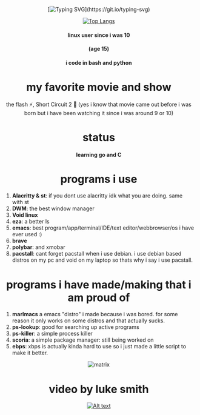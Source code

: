 <div align="center">

[![Typing SVG](https://readme-typing-svg.demolab.com/?lines=Hi,;this+is+my+profile.;i+make+things.)](https://git.io/typing-svg)



[![Top Langs](https://github-readme-stats.vercel.app/api/top-langs/?username=hexisXz&layout=compact&theme=vision-friendly-dark)](https://github.com/anuraghazra/github-readme-stats)   

</div>

<div align="center">

#### linux user since i was 10
#### (age 15)


#### i code in bash and python
</div>

<div align="center">

# my favorite movie and show
 
the flash ⚡, Short Circuit 2 🤖 (yes i know that movie came out before i was born but i have been watching it since i was around 9 or 10)
</div>

<div align="center">

 # status

 #### learning go and C
</div>



<div align="center">

 # programs i use
</div>

1) **Alacritty & st**: if you dont use alacritty idk what you are doing. same with st
2) **DWM**: the best window manager
3) **Void linux**
4) **eza**: a better ls
5) **emacs**: best program/app/terminal/IDE/text editor/webbrowser/os i have ever used :)
6) **brave**
7) **polybar**: and xmobar
8) **pacstall**: cant forget pacstall when i use debian. i use debian based distros on my pc and void on my laptop so thats why i say i use pacstall. 


<div align="center">

# programs i have made/making that i am proud of
</div>

1) **marlmacs** a emacs "distro" i made because i was bored. for some reason it only works on some distros and that actually sucks.
2) **ps-lookup**: good for searching up active programs
3) **ps-killer**: a simple process killer
4) **scoria**: a simple package manager: still being worked on
5) **ebps**: xbps is actually kinda hard to use so i just made a little script to make it better.
<div align="center">
 
![matrix](https://github.com/hexisXz/hexisXz/assets/71829613/577b1660-9340-40ac-9a30-b5e78ac5cea7)



# video by luke smith 
[![Alt text](https://imgs.search.brave.com/wS_kIuCGcAcvy4Z_vn8DGQop-XvLZWVuCxMsj_-G9Us/rs:fit:200:200:1/g:ce/aHR0cHM6Ly9pLnl0/aW1nLmNvbS92aS80/YmV6bDVnWEFjZy9t/YXhyZXNkZWZhdWx0/LmpwZw)](https://www.youtube.com/watch?v=4bezl5gXAcg)

</div>
